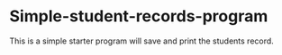 # Simple-student-records-program
This is a simple starter program will save and print the students record.
